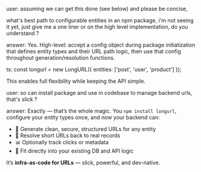 user: assuming we can get this done (see below) and please be concise, 

what's best path to configurable entities in an npm package, i'm not seeing it yet, just give me a one liner or on the high level implementation, do you understand ?

answer:
Yes. High-level: accept a config object during package initialization that defines entity types and their URL path logic, then use that config throughout generation/resolution functions.

ts:
const longurl = new LongURL({ entities: ['post', 'user', 'product'] });

This enables full flexibility while keeping the API simple.

user: so can install package and use in codebase to manage backend urls, that's slick ?

answer: Exactly — that’s the whole magic. You `npm install longurl`, configure your entity types once, and now your backend can:

* 🔗 Generate clean, secure, structured URLs for any entity
* 🔁 Resolve short URLs back to real records
* 📊 Optionally track clicks or metadata
* 🧩 Fit directly into your existing DB and API logic

It’s **infra-as-code for URLs** — slick, powerful, and dev-native.
